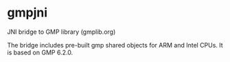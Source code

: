 gmpjni
======

JNI bridge to GMP library (gmplib.org)

The bridge includes pre-built gmp shared objects for ARM and Intel CPUs.  It is based on GMP 6.2.0.
